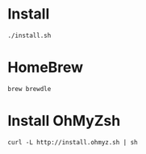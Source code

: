 # Install
```
./install.sh
```

# HomeBrew
```
brew brewdle
```

# Install OhMyZsh 
```
curl -L http://install.ohmyz.sh | sh
```
